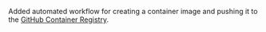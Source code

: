 Added automated workflow for creating a container image and pushing it to the [GitHub Container Registry](https://github.com/localthomas/systemd-fail-notifications/pkgs/container/systemd-fail-notifications).
